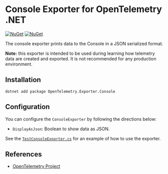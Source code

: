 # Console Exporter for OpenTelemetry .NET

[![NuGet](https://img.shields.io/nuget/v/OpenTelemetry.Exporter.Console.svg)](https://www.nuget.org/packages/OpenTelemetry.Exporter.Console)
[![NuGet](https://img.shields.io/nuget/dt/OpenTelemetry.Exporter.Console.svg)](https://www.nuget.org/packages/OpenTelemetry.Exporter.Console)

The console exporter prints data to the Console in a JSON serialized format.

**Note:** this exporter is intended to be used during learning how telemetry
data are created and exported. It is not recommended for any production
environment.

## Installation

```shell
dotnet add package OpenTelemetry.Exporter.Console
```

## Configuration

You can configure the `ConsoleExporter` by following the directions below:

* `DisplayAsJson`: Boolean to show data as JSON.

See the
[`TestConsoleExporter.cs`](../../examples/Console/TestConsoleExporter.cs)
for an example of how to use the exporter.

## References

* [OpenTelemetry Project](https://opentelemetry.io/)
